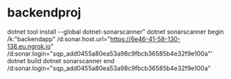 # backendproj
dotnet tool install --global dotnet-sonarscanner"
dotnet sonarscanner begin /k:"backendapp" /d:sonar.host.url="https://6e46-41-58-130-138.eu.ngrok.io"  /d:sonar.login="sqp_add0455a80ea53a98c9fbcb36585b4e32f9e100a"'
dotnet build
dotnet sonarscanner end /d:sonar.login="sqp_add0455a80ea53a98c9fbcb36585b4e32f9e100a"

